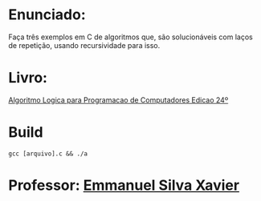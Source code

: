 # Enunciado:

Faça três exemplos em C de algoritmos que, são solucionáveis com laços de repetição, usando recursividade para isso.

# Livro:
 [Algoritmo Logica para Programacao de Computadores Edicao 24º](https://github.com/andrrff/CC/files/6094571/algoritmo_.Logica.para.programacao.de.computadores.edicao24.pdf.pdf)

# Build
`gcc [arquivo].c && ./a`

# Professor: [Emmanuel Silva Xavier](https://github.com/emmanuelXavier)
